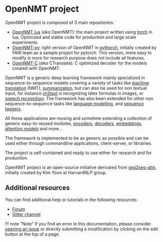 # OpenNMT project

OpenNMT project is composed of 3 main repositories:

* [OpenNMT lua](https://github.com/OpenNMT/OpenNMT) (_aka_ OpenNMT): the main project written using [torch](http://torch.ch) in lua. Optimized and stable code for production and large scale experiments.
* [OpenNMT-py](https://github.com/OpenNMT/OpenNMT-py): light version of OpenNMT in [pythorch](http://pytorch.org), initially created by FAIR team as a sample project for pytorch. This version, more easy to modify is more for research purpose does not include all features.
* [OpenNMT-C](https://github.com/OpenNMT/CTranslate) (_aka_ CTranslate): C optimized decoder for the models created with OpenNMT.

OpenNMT is a generic deep learning framework mainly specialized in sequence-to-sequence models covering a variety of tasks like [machine translation](/applications/#machine-translation) (NMT), [summarization](/applications/#summarization), but can also be used for non textual input, for instance [im2text](/applications/#im2text) is recognizing latex formulas in images, or [speech recognition](/applications/#speech-recognition). The framework has also been extended for other non sequence-to-sequence tasks like [language modelling](/applications/#language-modelling), and [sequence taggers](/applications/#sequence-tagging).

All these applications are reusing and sometime extending a collection of generic easy-to-reused modules, [encoders](/training/models/#encoders), [decoders](/training/models/#decoders), [embeddings](/training/embeddings/), [attention models](/training/models/#attention-model) and more...

The framework is implemented to be as generic as possible and can be used either through commandline applications, client-server, or librairies.

The project is self-contained and ready to use either for research and for production.

OpenNMT project is an open-source initiative derivated from [seq2seq-attn](https://github.com/SYSTRAN/seq2seq-attn), initially created by Kim Yoon at HarvardNLP group.

## Additional resources

You can find additional help or tutorials in the following resources:

* [Forum](http://forum.opennmt.net/)
* [Gitter channel](https://gitter.im/OpenNMT/openmt)

!!! note "Note"
    If you find an error in this documentation, please consider [opening an issue](https://github.com/OpenNMT/OpenNMT/issues/new) or directly submitting a modification by clicking on the edit button at the top of a page.
